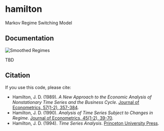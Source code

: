 # hamilton
Markov Regime Switching Model

## Documentation

![Smoothed Regimes](https://github.com/slade-ilidan/hamilton/smooth_regimes.png)

TBD

## Citation

If you use this code, please cite:
- Hamilton, J. D. (1989). *A New Approach to the Economic Analysis of Nonstationary Time Series and the Business Cycle*. [Journal of Econometrics, 57(1-2), 357-384](https://doi.org/10.1016/0304-4076(93)E0047-A).
- Hamilton, J. D. (1990). *Analysis of Time Series Subject to Changes in Regime*. [Journal of Econometrics, 45(1-2), 39-70](https://doi.org/10.1016/0304-4076(90)90179-Z).
- Hamilton, J. D. (1994). *Time Series Analysis*. [Princeton University Press](https://press.princeton.edu/books/paperback/9780691042893/time-series-analysis).
